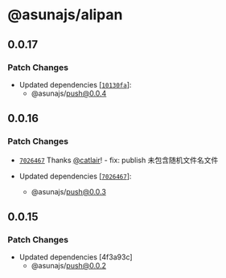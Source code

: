 # @asunajs/alipan

## 0.0.17

### Patch Changes

- Updated dependencies [[`10130fa`](https://github.com/asunajs/asign/commit/10130faedb0383d0f3611bb5585077f685ef26b0)]:
  - @asunajs/push@0.0.4

## 0.0.16

### Patch Changes

- [`7026467`](https://github.com/asunajs/asign/commit/702646775ef268fc2d3346cfba46a948b4ae06a9) Thanks [@catlair](https://github.com/catlair)! - fix: publish 未包含随机文件名文件

- Updated dependencies [[`7026467`](https://github.com/asunajs/asign/commit/702646775ef268fc2d3346cfba46a948b4ae06a9)]:
  - @asunajs/push@0.0.3

## 0.0.15

### Patch Changes

- Updated dependencies [4f3a93c]
  - @asunajs/push@0.0.2
